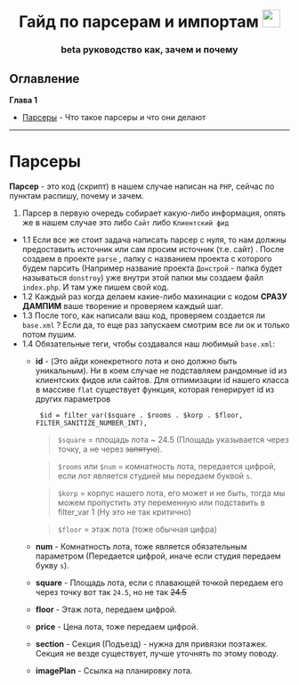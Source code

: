 <h1 align="center">Гайд по парсерам и импортам
<img src="https://github.com/blackcater/blackcater/raw/main/images/Hi.gif" height="32"/></h1>
<h3 align="center">beta руководство как, зачем и почему</h3>

## Оглавление

**Глава 1**

- [Парсеры](https://github.com/Xuianboy/guid-parsers/edit/main/README.md#Парсеры) - Что такое парсеры и что они делают 

____

# Парсеры

**Парсер** - это код (скрипт) в нашем случае написан на `PHP`, сейчас по пунктам распишу, почему и зачем.

1. Парсер в первую очередь собирает какую-либо информация, опять же в нашем случае это либо `Сайт` либо `Клиентский фид`
 - 1.1 Если все же стоит задача написать парсер с нуля, то нам должны предоставить источник или сам просим источник (т.е. сайт)
    . После создаем в проекте `parse` , папку с названием проекта с которого будем парсить (Например название проекта `Донстрой` - папка будет называться `donstroy`) уже внутри этой папки мы создаем файл `index.php`. И  там уже пишем свой код.
 - 1.2 Каждый раз когда делаем какие-либо махинации с кодом **СРАЗУ ДАМПИМ** ваше творение и проверяем каждый шаг.
 - 1.3 После того, как написали ваш код, проверяем создается ли `base.xml` ? Если да, то еще раз запускаем смотрим все ли ок и только потом пушим.
 - 1.4 Обязательные теги, чтобы создавался наш любимый `base.xml`:
    - **id** - (Это айди конекретного лота и оно должно быть уникальным). Ни в коем случае не подставляем рандомные id из клиентских фидов или сайтов.
    Для отпимизации id нашего класса в массиве `flat` существует функция, которая генерирует id из других параметров
        ```
         $id = filter_var($square . $rooms . $korp . $floor, FILTER_SANITIZE_NUMBER_INT),
        ```
        >`$square` = площадь лота ~ 24.5 (Площадь указывается через точку, а не через ~~запятую~~).

        >`$rooms` или `$num` = комнатность лота, передается цифрой, если лот является студией мы передаем буквой `s`.
    
        >`$korp` = корпус нашего лота, его может и не быть, тогда мы можем пропустить эту переменную или подставить в filter_var 1 (Ну это не так критично)

        >`$floor` = этаж лота (тоже обычная цифра)

    - **num** - Комнатность лота, тоже является обязательным параметром (Передается цифрой, иначе если студия передаем букву `s`).
    - **square** - Площадь лота, если с плавающей точкой передаем его через точку вот так `24.5`, но не так ~~24.5~~
    - **floor** - Этаж лота, передаем цифрой.
    - **price** - Цена лота, тоже передаем цифрой.
    - **section** - Секция (Подъезд) - нужна для привязки поэтажек. Секция не везде существует, лучше уточнять по этому поводу.
    - **imagePlan** - Ссылка на планировку лота.

